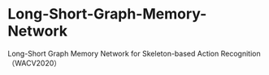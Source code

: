 # Long-Short-Graph-Memory-Network
Long-Short Graph Memory Network for Skeleton-based Action Recognition（WACV2020）
